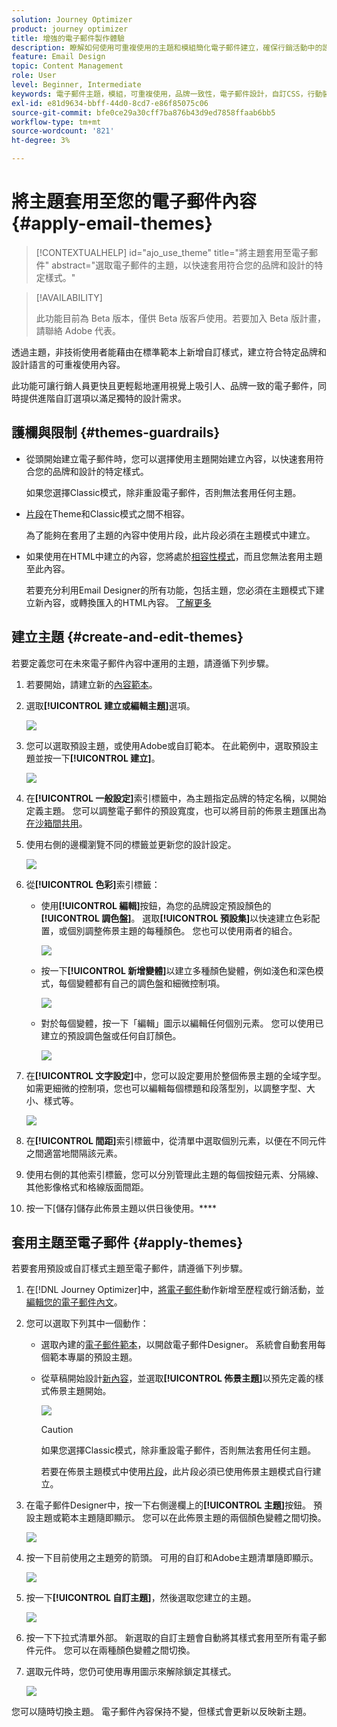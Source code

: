 ```yaml
---
solution: Journey Optimizer
product: journey optimizer
title: 增強的電子郵件製作體驗
description: 瞭解如何使用可重複使用的主題和模組簡化電子郵件建立，確保行銷活動中的設計一致性和效率。
feature: Email Design
topic: Content Management
role: User
level: Beginner, Intermediate
keywords: 電子郵件主題，模組，可重複使用，品牌一致性，電子郵件設計，自訂CSS，行動裝置最佳化
exl-id: e81d9634-bbff-44d0-8cd7-e86f85075c06
source-git-commit: bfe0ce29a30cff7ba876b43d9ed7858ffaab6bb5
workflow-type: tm+mt
source-wordcount: '821'
ht-degree: 3%

---
```


# 將主題套用至您的電子郵件內容 {#apply-email-themes}

>[!CONTEXTUALHELP]
>id="ajo_use_theme"
>title="將主題套用至電子郵件"
>abstract="選取電子郵件的主題，以快速套用符合您的品牌和設計的特定樣式。"

<!--This documentation provides a comprehensive guide to using themes to streamline your email creation process. With the ability to define reusable themes and leverage pre-designed modules, marketers can create professional, brand-aligned emails faster and with less effort.-->

>[!AVAILABILITY]
>
>此功能目前為 Beta 版本，僅供 Beta 版客戶使用。若要加入 Beta 版計畫，請聯絡 Adobe 代表。

透過主題，非技術使用者能藉由在標準範本<!-- to achieve brand specific results-->上新增自訂樣式，建立符合特定品牌和設計語言的可重複使用內容。

此功能可讓行銷人員更快且更輕鬆地運用視覺上吸引人、品牌一致的電子郵件，同時提供進階自訂選項以滿足獨特的設計需求。

<!--What is the Enhanced Email Authoring Experience?

This feature introduces two key components to simplify and enhance email creation:

* **Theme Management System**: A centralized system for creating, customizing, and applying reusable themes to emails. Themes ensure consistent styling across campaigns and eliminate the need for repetitive manual styling.

* **Modules**: Pre-designed, reusable content blocks that abstract common email elements (e.g., titles, descriptions, images, and links). Modules are built using customizable low-level components, offering flexibility while maintaining design standards.

Key Benefits:

- **Consistency**: Ensure all emails align with your brand's design guidelines.
- **Efficiency**: Save time by reusing themes and modules across campaigns.
- **Customization**: Add custom CSS and mobile-specific styles for advanced designs.
- **Scalability**: Eliminate repetitive styling tasks, enabling faster email creation.-->

## 護欄與限制 {#themes-guardrails}

* 從頭開始建立電子郵件時，您可以選擇使用主題開始建立內容，以快速套用符合您的品牌和設計的特定樣式。

  如果您選擇Classic模式，除非重設電子郵件，否則無法套用任何主題。

* [片段](../content-management/fragments.md)在Theme和Classic模式之間不相容。

  為了能夠在套用了主題的內容中使用片段，此片段必須在主題模式中建立。

* 如果使用在HTML中建立的內容，您將處於[相容性模式](existing-content.md)，而且您無法套用主題至此內容。

  若要充分利用Email Designer的所有功能，包括主題，您必須在主題模式下建立新內容，或轉換匯入的HTML內容。 [了解更多](existing-content.md)

<!--If using a content created in Classic mode or HTML, you cannot apply themes to this content. You must create a new content in Theme mode.

If you apply a theme to a content using a [fragment](../content-management/fragments.md) created in Classic mode, the rendering may not be optimal.-->

## 建立主題 {#create-and-edit-themes}

若要定義您可在未來電子郵件內容中運用的主題，請遵循下列步驟。

1. 若要開始，請建立新的[內容範本](../content-management/create-content-templates.md)。

1. 選取&#x200B;**[!UICONTROL 建立或編輯主題]**&#x200B;選項。

   ![](assets/theme-create.png)

1. 您可以選取預設主題，或使用Adobe或自訂範本。 在此範例中，選取預設主題並按一下&#x200B;**[!UICONTROL 建立]**。

   ![](assets/theme-select.png)

1. 在&#x200B;**[!UICONTROL 一般設定]**&#x200B;索引標籤中，為主題指定品牌的特定名稱，以開始定義主題。 您可以調整電子郵件的預設寬度，也可以將目前的佈景主題匯出為[在沙箱間共用](../configuration/copy-objects-to-sandbox.md)。

   <!--![](assets/theme-general-settings.png)-->

1. 使用右側的邊欄瀏覽不同的標籤並更新您的設計設定。

   ![](assets/theme-right-pane.png)

1. 從&#x200B;**[!UICONTROL 色彩]**&#x200B;索引標籤：

   * 使用&#x200B;**[!UICONTROL 編輯]**&#x200B;按鈕，為您的品牌設定預設顏色的&#x200B;**[!UICONTROL 調色盤]**。 選取&#x200B;**[!UICONTROL 預設集]**&#x200B;以快速建立色彩配置，或個別調整佈景主題的每種顏色。 您也可以使用兩者的組合。

     ![](assets/theme-colors.gif)

   * 按一下&#x200B;**[!UICONTROL 新增變體]**&#x200B;以建立多種顏色變體，例如淺色和深色模式，每個變體都有自己的調色盤和細微控制項。

     ![](assets/theme-colors-variant.png)

   * 對於每個變體，按一下「編輯」圖示以編輯任何個別元素。 您可以使用已建立的預設調色盤或任何自訂顏色。

     ![](assets/theme-colors-edit-variant.gif)

1. 在&#x200B;**[!UICONTROL 文字設定]**&#x200B;中，您可以設定要用於整個佈景主題的全域字型。 如需更細微的控制項，您也可以編輯每個標題和段落型別，以調整字型、大小、樣式等。

   ![](assets/theme-text.png)

1. 在&#x200B;**[!UICONTROL 間距]**&#x200B;索引標籤中，從清單中選取個別元素，以便在不同元件之間適當地間隔該元素。

   <!--![](assets/theme-spacing.png)-->

1. 使用右側的其他索引標籤，您可以分別管理此主題的每個按鈕元素、分隔線、其他影像格式和格線版面間距。

   <!--![](assets/theme-buttons.png)-->

1. 按一下[儲存]儲存此佈景主題以供日後使用。****

## 套用主題至電子郵件 {#apply-themes}

若要套用預設或自訂樣式主題至電子郵件，請遵循下列步驟。

1. 在[!DNL Journey Optimizer]中，[將電子郵件](create-email.md)動作新增至歷程或行銷活動，並[編輯您的電子郵件內文](get-started-email-design.md#key-steps)。

1. 您可以選取下列其中一個動作：

   * 選取內建的[電子郵件範本](use-email-templates.md)，以開啟電子郵件Designer。 系統會自動套用每個範本專屬的預設主題。

   * 從草稿開始設計[新內容](content-from-scratch.md)，並選取&#x200B;**[!UICONTROL 佈景主題]**&#x200B;以預先定義的樣式佈景主題開始。

     ![](assets/theme-from-scratch.png)

     >[!CAUTION]
     >
     >如果您選擇Classic模式，除非重設電子郵件，否則無法套用任何主題。
     >
     >若要在佈景主題模式中使用[片段](../content-management/fragments.md)，此片段必須已使用佈景主題模式自行建立。

1. 在電子郵件Designer中，按一下右側邊欄上的&#x200B;**[!UICONTROL 主題]**&#x200B;按鈕。 預設主題或範本主題隨即顯示。 您可以在此佈景主題的兩個顏色變體之間切換。

   ![](assets/theme-default-hero.png)

1. 按一下目前使用之主題旁的箭頭。 可用的自訂和Adobe主題清單隨即顯示。

   ![](assets/theme-hero-change.png)

1. 按一下&#x200B;**[!UICONTROL 自訂主題]**，然後選取您建立的主題。

   ![](assets/theme-select-custom.png)

1. 按一下下拉式清單外部。 新選取的自訂主題會自動將其樣式套用至所有電子郵件元件。 您可以在兩種顏色變體之間切換。

1. 選取元件時，您仍可使用專用圖示來解除鎖定其樣式。

   ![](assets/theme-unlock-style.png)

您可以隨時切換主題。 電子郵件內容保持不變，但樣式會更新以反映新主題。

<!--
>[!NOTE]
> - Themes apply styles globally. Ensure your theme is finalized before applying it to multiple emails.
> - Switching themes may override custom styles applied to individual components.

>[!CAUTION]
> - When using fragments, the email's theme will override the fragment's styles. A warning will be displayed in the editor if there is a conflict.

## Example Use Cases {#example-use-cases}

### 1. Creating a New Theme
- A marketer creates a theme with their brand's colors, fonts, and button styles.
- The theme is saved and reused across multiple email campaigns.

### 2. Switching Themes
- A marketer applies a holiday-themed design to an existing email by switching to a pre-designed holiday theme.-->
